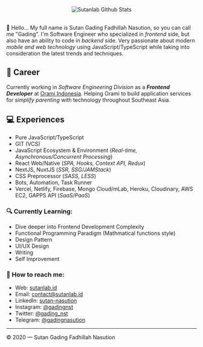 <div align="center">
  <img src="https://github-readme-stats.vercel.app/api?username=sutanlab&show_icons=true&theme=dracula" alt="Sutanlab Github Stats">
</div>
<br>

👋 Hello... My full name is Sutan Gading Fadhillah Nasution, so you can call me "Gading". I'm Software Engineer who specialized in *frontend* side, but also have an ability to code in *backend* side. Very passionate about modern *mobile and web technology* using JavaScript/TypeScript while taking into consideration the latest trends and techniques.

## 💼 Career
Currently working in *Software Engineering Division* as a ***Frontend Developer*** at [Orami Indonesia](https://github.com/bilna-dev). Helping Orami to build application services for *simplify parenting* with technology throughout Southeast Asia.

## 💻 Experiences
- Pure JavaScript/TypeScript
- GIT (VCS)
- JavaScript Ecosystem & Environment (*Real-time, Asynchronous/Concurrent Processing*)
- React Web/Native (*SPA, Hooks, Context API, Redux*)
- NextJS, NuxtJS (*SSR, SSG/JAMStack*)
- CSS Preprocessor (*SASS, LESS*)
- Bots, Automation, Task Runner
- Vercel, Netlify, Firebase, Mongo Cloud/mLab, Heroku, Cloudinary, AWS EC2, GAPPS API (*SaaS/PaaS*)

### 🔍 Currently Learning:
- Dive deeper into Frontend Development Complexity
- Functional Programming Paradigm (Mathmatical functions style)
- Design Pattern
- UI/UX Design
- Writing
- Self Improvement

### 🚀 How to reach me:
- Web: [sutanlab.id](https://sutanlab.id)
- Email: [contact@sutanlab.id](mailto:contact@sutanlab.id)
- LinkedIn: [sutan-nasution](https://www.linkedin.com/in/sutan-nasution/)
- Instagram: [@gadingnst](https://instagram.com/gadingnst)
- Twitter: [@gading_nst](https://twitter.com/gading_nst)
- Telegram: [@gadingnasution](https://t.me/gadingnasution)

---

© 2020 — Sutan Gading Fadhillah Nasution
